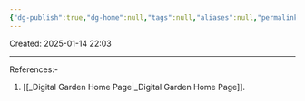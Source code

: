 ```yaml
---
{"dg-publish":true,"dg-home":null,"tags":null,"aliases":null,"permalink":"/about-me/","dgPassFrontmatter":true,"updated":"2025-02-19T18:20:38.229+05:30"}
---
```


Created: 2025-01-14 22:03



---
References:-
1. [[_Digital Garden Home Page\|_Digital Garden Home Page]].